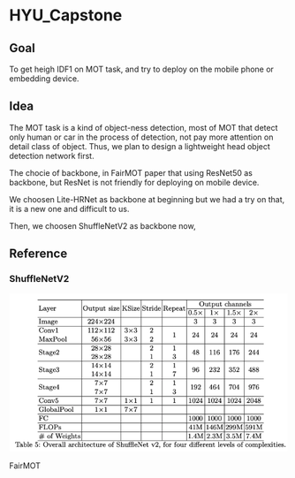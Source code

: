 # HYU_Capstone

## Goal

To get heigh IDF1 on MOT task, and try to deploy on the mobile phone or embedding device.

## Idea

The MOT task is a kind of object-ness detection, most of MOT that detect only human or car in the process of detection, not pay more attention on detail class of object. Thus, we plan to design a lightweight head object detection network first.

The chocie of backbone, in FairMOT paper that using ResNet50 as backbone, but ResNet is not friendly for deploying on mobile device.

We choosen Lite-HRNet as backbone at beginning but we had a try on that, it is a new one and difficult to us.

Then, we choosen ShuffleNetV2 as backbone now, 

## Reference

### ShuffleNetV2

![network structure](images\shufflenet_v2.png)

FairMOT
